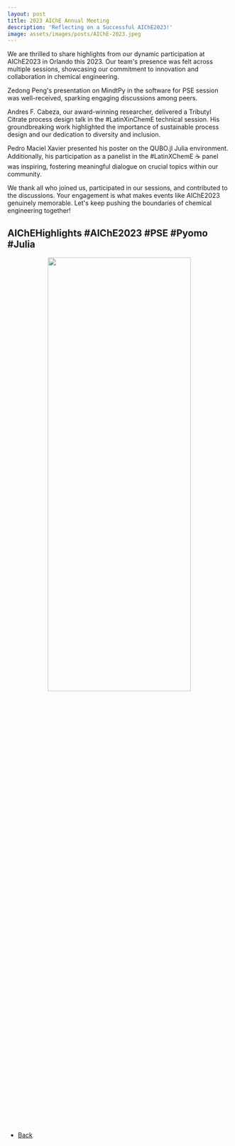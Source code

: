 ```yaml
---
layout: post
title: 2023 AIChE Annual Meeting
description: 'Reflecting on a Successful AIChE2023!'
image: assets/images/posts/AIChE-2023.jpeg
---
```

<!-- markdownlint-disable MD033 -->

We are thrilled to share highlights from our dynamic participation at AIChE2023 in Orlando this 2023. Our team's presence was felt across multiple sessions, showcasing our commitment to innovation and collaboration in chemical engineering.

Zedong Peng's presentation on MindtPy in the software for PSE session was well-received, sparking engaging discussions among peers.

Andres F. Cabeza, our award-winning researcher, delivered a Tributyl Citrate process design talk in the #LatinXinChemE technical session. His groundbreaking work highlighted the importance of sustainable process design and our dedication to diversity and inclusion.

Pedro Maciel Xavier presented his poster on the QUBO.jl Julia environment. Additionally, his participation as a panelist in the #LatinXChemE ☕ panel was inspiring, fostering meaningful dialogue on crucial topics within our community.

We thank all who joined us, participated in our sessions, and contributed to the discussions. Your engagement is what makes events like AIChE2023 genuinely memorable. Let's keep pushing the boundaries of chemical engineering together!

## AIChEHighlights #AIChE2023 #PSE #Pyomo #Julia

<div style="text-align: center"> <img style='height: 50%; width: 80%' src="{% link assets/images/posts/AIChE-2023.jpeg %}" alt=""/> </div>

<ul class="actions">
    <li><a href="/3-news.html" class="button icon fa-arrow-left">Back</a></li>
</ul>
